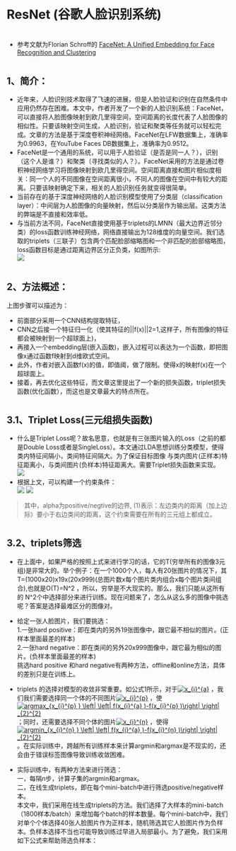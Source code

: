 ﻿ResNet (谷歌人脸识别系统)
====  
#
* 参考文献为Florian Schroff的 [FaceNet: A Unified Embedding for Face Recognition and Clustering](https://arxiv.org/abs/1503.03832) 

#
1、简介：
-------
* 近年来，人脸识别技术取得了飞速的进展，但是人脸验证和识别在自然条件中应用仍然存在困难。本文中，作者开发了一个新的人脸识别系统：FaceNet，可以直接将人脸图像映射到欧几里得空间，空间距离的长度代表了人脸图像的相似性。只要该映射空间生成，人脸识别，验证和聚类等任务就可以轻松完成。文章的方法是基于深度卷积神经网络。FaceNet在LFW数据集上，准确率为0.9963，在YouTube Faces DB数据集上，准确率为0.9512。
* FaceNet是一个通用的系统，可以用于人脸验证（是否是同一人？），识别（这个人是谁？）和聚类（寻找类似的人？）。FaceNet采用的方法是通过卷积神经网络学习将图像映射到欧几里得空间。空间距离直接和图片相似度相关：同一个人的不同图像在空间距离很小，不同人的图像在空间中有较大的距离。只要该映射确定下来，相关的人脸识别任务就变得很简单。
* 当前存在的基于深度神经网络的人脸识别模型使用了分类层（classification layer）：中间层为人脸图像的向量映射，然后以分类层作为输出层。这类方法的弊端是不直接和效率低。
* 与当前方法不同，FaceNet直接使用基于triplets的LMNN（最大边界近邻分类）的loss函数训练神经网络，网络直接输出为128维度的向量空间。我们选取的triplets（三联子）包含两个匹配脸部缩略图和一个非匹配的脸部缩略图，loss函数目标是通过距离边界区分正负类，如图所示:<br>
![](https://pic2.zhimg.com/80/v2-ced157b8ca1fa96603c30b651eb2e1e0_hd.jpg)

#
2、方法概述：
-------
上图步骤可以描述为：

* 前面部分采用一个CNN结构提取特征，
* CNN之后接一个特征归一化（使其特征的||f(x)||2=1,这样子，所有图像的特征都会被映射到一个超球面上)，
* 再接入一个embedding层(嵌入函数)，嵌入过程可以表达为一个函数，即把图像x通过函数f映射到d维欧式空间。
* 此外，作者对嵌入函数f(x)的值，即值阈，做了限制。使得x的映射f(x)在一个超球面上。
* 接着，再去优化这些特征，而文章这里提出了一个新的损失函数，triplet损失函数(优化函数），而这也是文章最大的特点所在。

#
3.1、Triplet Loss(三元组损失函数)
-------
* 什么是Triplet Loss呢？故名思意，也就是有三张图片输入的Loss（之前的都是Double Loss或者是SingleLoss）。本文通过LDA思想训练分类模型，使得类内特征间隔小，类间特征间隔大。为了保证目标图像 与类内图片(正样本)特征距离小，与类间图片(负样本)特征距离大。需要Triplet损失函数来实现。<br>
![](https://pic2.zhimg.com/80/v2-e97dea2c74c31b53803925294983b7c8_hd.jpg)
* 根据上文，可以构建一个约束条件：<br>
![](https://pic2.zhimg.com/80/v2-fb0de06aa80bfd4bb6eb9a24f9855c6b_hd.jpg)
![](https://pic3.zhimg.com/80/v2-89f6cb30446edc2f7748ed0541d1aeba_hd.jpg)

> 其中，alpha为positive/negtive的边界, (1)表示：左边类内的距离（加上边际）要小于右边类间的距离，这个约束需要在所有的三元组上都成立。

#
3.2、triplets筛选
-------
* 在上面中，如果严格的按照上式来进行学习的话，它的T(穷举所有的图像3元组)是非常大的。举个例子：在一个1000个人，每人有20张图片的情况下，其T=(1000x20)x19x(20x999)(总图片数x每个图片类内组合x每个图片类间组合),也就是O(T)=N^2 ，所以，穷举是不大现实的。那么，我们只能从这所有的 N^2个中选择部分来进行训练。现在问题来了，怎么从这么多的图像中挑选呢？答案是选择最难区分的图像对。

* 给定一张人脸图片，我们要挑选：<br>
    1.一张hard positive：即在类内的另外19张图像中，跟它最不相似的图片。(正样本里面最差的样本)<br>
    2.一张hard negative：即在类间的另外20x999图像中，跟它最为相似的图片。(负样本里面最差的样本)<br>
    挑选hard positive 和hard negative有两种方法，offline和online方法，具体的差别只是在训练上。<br>
* triplets 的选择对模型的收敛非常重要。如公式1所示，对于<a href="https://www.codecogs.com/eqnedit.php?latex=\inline&space;x_{i}^{a}" target="_blank"><img src="https://latex.codecogs.com/png.latex?\inline&space;x_{i}^{a}" title="x_{i}^{a}" /></a> ，我们我们需要选择同一个体的不同图片<a href="https://www.codecogs.com/eqnedit.php?latex=\inline&space;x_{i}^{p}" target="_blank"><img src="https://latex.codecogs.com/png.latex?\inline&space;x_{i}^{p}" title="x_{i}^{p}" /></a> ，使<a href="https://www.codecogs.com/eqnedit.php?latex=\inline&space;argmax_{x_{i}^{p}&space;}&space;\left|&space;\left|&space;f(x_{i}^{a}&space;)-f(x_{i}^{p}&space;)\right|&space;\right|&space;_{2}^{2}" target="_blank"><img src="https://latex.codecogs.com/png.latex?\inline&space;argmax_{x_{i}^{p}&space;}&space;\left|&space;\left|&space;f(x_{i}^{a}&space;)-f(x_{i}^{p}&space;)\right|&space;\right|&space;_{2}^{2}" title="argmax_{x_{i}^{p} } \left| \left| f(x_{i}^{a} )-f(x_{i}^{p} )\right| \right| _{2}^{2}" /></a> ；同时，还需要选择不同个体的图片<a href="https://www.codecogs.com/eqnedit.php?latex=\inline&space;x_{i}^{n}" target="_blank"><img src="https://latex.codecogs.com/png.latex?\inline&space;x_{i}^{n}" title="x_{i}^{n}" /></a> ，使得<a href="https://www.codecogs.com/eqnedit.php?latex=\inline&space;argmin_{x_{i}^{n}&space;}&space;\left|&space;\left|&space;f(x_{i}^{a}&space;)-f(x_{i}^{n}&space;)\right|&space;\right|&space;_{2}^{2}" target="_blank"><img src="https://latex.codecogs.com/png.latex?\inline&space;argmin_{x_{i}^{n}&space;}&space;\left|&space;\left|&space;f(x_{i}^{a}&space;)-f(x_{i}^{n}&space;)\right|&space;\right|&space;_{2}^{2}" title="argmin_{x_{i}^{n} } \left| \left| f(x_{i}^{a} )-f(x_{i}^{n} )\right| \right| _{2}^{2}" /></a>。在实际训练中，跨越所有训练样本来计算argmin和argmax是不现实的，还会由于错误标签图像导致训练收敛困难。
* 实际训练中，有两种方法来进行筛选：<br>
一，每隔n步，计算子集的argmin和argmax。<br>
二，在线生成triplets，即在每个mini-batch中进行筛选positive/negative样本。<br>
本文中，我们采用在线生成triplets的方法。我们选择了大样本的mini-batch（1800样本/batch）来增加每个batch的样本数量。每个mini-batch中，我们对单个个体选择40张人脸图片作为正样本，随机筛选其它人脸图片作为负样本。负样本选择不当也可能导致训练过早进入局部最小。为了避免，我们采用如下公式来帮助筛选负样本：
